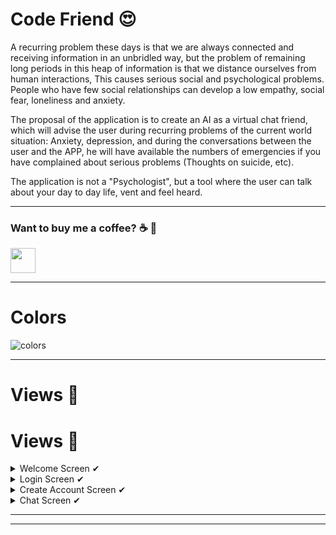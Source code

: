 # Code Friend 😍
A recurring problem these days is that we are always connected and
receiving information in an unbridled way, but the problem of remaining long
periods in this heap of information is that we distance ourselves from human interactions,
This causes serious social and psychological problems.
People who have few social relationships can develop a low empathy,
social fear, loneliness and anxiety.

The proposal of the application is to create an AI as a virtual chat friend, which will advise the
user during recurring problems of the current world situation: Anxiety, depression, and
during the conversations between the user and the APP, he will have available the numbers of
emergencies if you have complained about serious problems (Thoughts on
suicide, etc).

The application is not a "Psychologist", but a tool where the user can
talk about your day to day life, vent and feel heard.

---

 ### Want to buy me a coffee? :coffee: :money_with_wings:
 <a target="_blank" href="https://donorbox.org/buy-me-a-coffee-21?default_interval=o"><img src="https://i1.wp.com/www.kitsilano.ca/wp-content/uploads/2020/04/kofi.png?ssl=1" height="40"/></a>
 
---

# Colors

![colors](https://user-images.githubusercontent.com/37451620/91731551-5358f680-eb7d-11ea-80e1-d15a9860cd03.JPG)

---

# Views 📱


# Views 📱

<details>
<summary>Welcome Screen ✔</summary>
<br>
<img src="https://user-images.githubusercontent.com/37451620/92333716-164da200-f05e-11ea-8c61-fb16d0f4b34d.jpg"  height="500" />
<br>
</details>

<details>
<summary>Login Screen ✔</summary>
<br>
<img src="https://user-images.githubusercontent.com/37451620/92333720-177ecf00-f05e-11ea-8e56-3e2082f82d49.jpg"  height="500" />
<br>
</details>

<details>
<summary>Create Account Screen ✔</summary>
<br>
<img src="https://user-images.githubusercontent.com/37451620/92333722-177ecf00-f05e-11ea-8198-89b31d29214d.jpg"  height="500" />
<br>
</details>

<details>
<summary>Chat Screen ✔</summary>
<br>
<img src="https://user-images.githubusercontent.com/37451620/92333719-16e63880-f05e-11ea-84eb-87b417ef635a.jpg"  height="500" />
<br>
</details>

---



---


